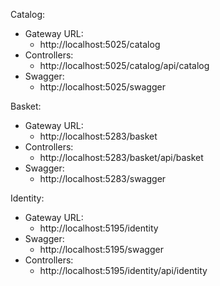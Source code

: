 

Catalog:
 - Gateway URL:
	- http://localhost:5025/catalog
 - Controllers:
	- http://localhost:5025/catalog/api/catalog
 - Swagger:
	- http://localhost:5025/swagger

Basket:
 - Gateway URL: 
	- http://localhost:5283/basket
 - Controllers:
	- http://localhost:5283/basket/api/basket
 - Swagger:
	- http://localhost:5283/swagger

 Identity:
 - Gateway URL:
	- http://localhost:5195/identity
 - Swagger:
	- http://localhost:5195/swagger
 - Controllers:
	- http://localhost:5195/identity/api/identity